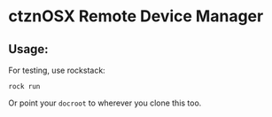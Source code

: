 ctznOSX Remote Device Manager
=============================

## Usage:

For testing, use rockstack:

    rock run

Or point your `docroot` to wherever you clone this too.
